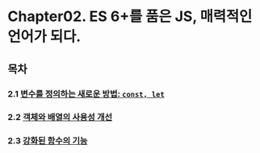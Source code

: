 # Chapter02. ES 6+를 품은 JS, 매력적인 언어가 되다.

## 목차

### 2.1 [변수를 정의하는 새로운 방법: `const, let`](https://github.com/kwhong95/React-Programming/tree/master/Chapter2/1.%20Define-New-Variable)
### 2.2 [객체와 배열의 사용성 개선](https://github.com/kwhong95/React-Programming/tree/master/Chapter2/2.%20Improve%20of%20Object%20%26%20Array%20)
### 2.3 [강화된 함수의 기능](https://github.com/kwhong95/React-Programming/tree/master/Chapter2/3.%20Features%20of%20enhanced%20functions)